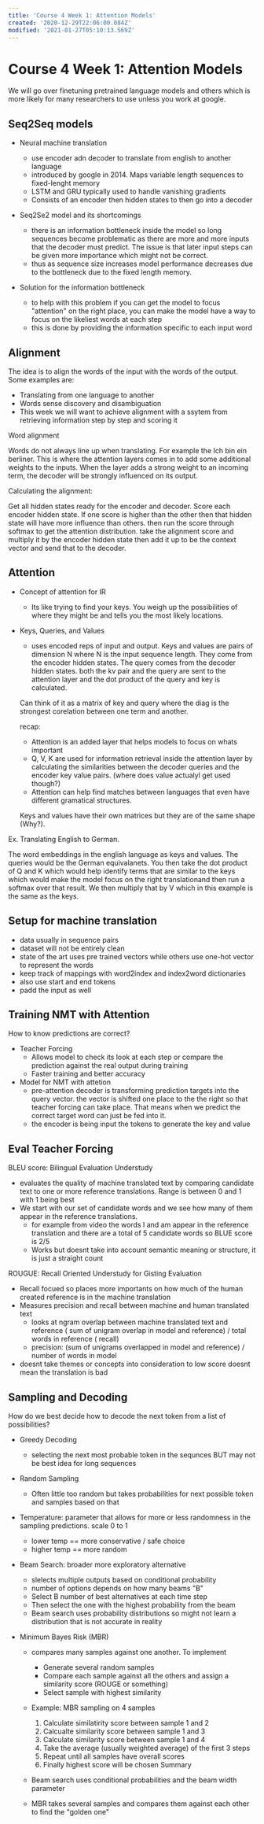 ```yaml
---
title: 'Course 4 Week 1: Attention Models'
created: '2020-12-29T22:06:00.084Z'
modified: '2021-01-27T05:10:13.569Z'
---
```


# Course 4 Week 1: Attention Models

We will go over finetuning pretrained language models and others which is more likely for many researchers to use unless you work at google.

## Seq2Seq models
- Neural machine translation 
  - use encoder adn decoder to translate from english to another language
  - introduced by google in 2014. Maps variable length sequences to fixed-lenght memory
  - LSTM and GRU typically used to handle vanishing gradients
  - Consists of an encoder then hidden states to then go into a decoder

- Seq2Se2 model and its shortcomings
  - there is an information bottleneck inside the model so long sequences become problematic as there are more and more inputs that the decoder must predict. The issue is that later input steps can be given more importance which might not be correct.
  - thus as sequence size increases model performance decreases due to the bottleneck due to the fixed length memory.
- Solution for the information bottleneck
  - to help with this problem if you can get the model to focus "attention" on the right place, you can make the model have a way to focus on the likeliest words at each step
  - this is done by providing the information specific to each input word

## Alignment

The idea is to align the words of the input with the words of the output.  Some examples are:
- Translating from one language to another
- Words sense discovery and disambiguation
- This week we will want to achieve alignment with a ssytem from retrieving information step by step and scoring it

Word alignment

Words do not always line up when translating. For example the Ich bin ein berliner. This is where the attention layers comes in to add some additional weights to the inputs. When the layer adds a strong weight to an incoming term, the decoder will be strongly influenced on its output.

Calculating the alignment:

Get all hidden states ready for the encoder and decoder. Score each encoder hidden state. If one score is higher than the other then that hidden state will have more influence than others. then run the score through softmax to get the attention distribution. take the alignment score and multiply it by the encoder hidden state then add it up to be the context vector and send that to the decoder.

## Attention

- Concept of attention for IR
  - Its like trying to find your keys. You weigh up the possibilities of where they might be and tells you the most likely locations.
- Keys, Queries, and Values
  - uses encoded reps of input and output. Keys and values are pairs of dimension N where N is the input sequence length. They come from the encoder hidden states. The query comes from the decoder hidden states. both the kv pair and the query are sent to the attention layer and the dot product of the query and key is calculated.

  Can think of it as a matrix of key and query where the diag is the strongest corelation between one term and another.

  recap:

  - Attention is an added layer that helps models to focus on whats important
  - Q, V, K are used for information retrieval inside the attention layer by calculating the similarities between the decoder queries and the encoder key value pairs. (where does value actualyl get used though?)
  - Attention can help find matches between languages that even have different gramatical structures.

  Keys and values have their own matrices but they are of the same shape (Why?). 
  
Ex. Translating English to German.

The word embeddings in the english language as keys and values. The queries would be the German equivalanets. You then take the dot product of Q and K which would help identify terms that are similar to the keys which would make the model focus on the right translationand then run a softmax over that result. We then multiply that by V which in this example is the same as the keys.

## Setup for machine translation

- data usually in sequence pairs
- dataset will not be entirely clean
- state of the art uses pre trained vectors while others use one-hot vector to represent the words
- keep track of mappings with word2index and index2word dictionaries
- also use start and end tokens
- padd the input as well

## Training NMT with Attention

How to know predictions are correct?

- Teacher Forcing
  - Allows model to check its look at each step or compare the prediction against the real output during training
  - Faster training and better accuracy
- Model for NMT with attetion
  - pre-attention decoder is transforming prediction targets into the query vector. the vector is shifted one place to the the right so that teacher forcing can take place. That means when we predict the correct target word can just be fed into it.
  - the encoder is being input the tokens to generate the key and value

## Eval Teacher Forcing

BLEU score: Bilingual Evaluation Understudy
- evaluates the quality of machine translated text by comparing candidate text to one or more reference translations. Range is between 0 and 1 with 1 being best
- We start with our set of candidate words and we see how many of them appear in the reference translations.
  - for example from video the words I and am appear in the reference translation and there are a total of 5 candidate words so BLUE score is 2/5
  - Works but doesnt take into account semantic meaning or structure, it is just a straight count

ROUGUE: Recall Oriented Understudy for Gisting Evaluation
- Recall focued so places more importants on how much of the human created reference is in the machine translation
- Measures precision and recall between machine and human translated text
  - looks at ngram overlap between machine translated text and reference ( sum of unigram overlap in model and reference) / total words in reference ( recall)
  - precision: (sum of unigrams overlapped in model and reference) / number of words in model
- doesnt take themes or concepts into consideration to low score doesnt mean the translation is bad

## Sampling and Decoding
How do we best decide how to decode the next token from a list of possibilities?
- Greedy Decoding
  - selecting the next most probable token in the sequnces BUT may not be best idea for long sequences
- Random Sampling
  - Often little too random but takes probabilities for next possible token and samples based on that
- Temperature: parameter that allows for more or less randomness in the sampling predictions. scale 0 to 1
  - lower temp == more conservative / safe choice
  - higher temp == more random 

- Beam Search: broader more exploratory alternative
  - slelects multiple outputs based on conditional probability
  - number of options depends on how many beams "B"
  - Select B number of best alternatives at each time step
  - Then select the one with the highest probability from the beam
  - Beam search uses probability distributions so might not learn a distribution that is not accurate in reality
- Minimum Bayes Risk (MBR)
  - compares many samples against one another. To implement
    - Generate several random samples
    - Compare each sample against all the others and assign a similarity score (ROUGE or something)
    - Select sample with highest similarity

  - Example: MBR sampling on 4 samples
    1. Calculate similatirity score between sample 1 and 2
    2. Calcualte similarity score between sample 1 and 3
    3. Calculate similarity score between sample 1 and 4
    4. Take the average (usually weighted average) of the first 3 steps
    5. Repeat until all samples have overall scores
    6. Finally highest score will be chosen
Summary
  - Beam search uses conditional probabilities and the beam width parameter
  - MBR takes several samples and compares them against each other to find the "golden one"



